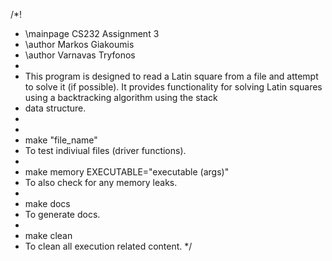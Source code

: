 /*!
 * \mainpage CS232 Assignment 3
 * \author Markos Giakoumis
 * \author Varnavas Tryfonos
 *
 * This program is designed to read a Latin square from a file and attempt to solve it (if possible). It provides functionality for solving Latin squares using a backtracking algorithm using the stack
 * data structure.
 *
 *
 * make "file_name"
 * To test indiviual files (driver functions).
 *
 * make memory EXECUTABLE="executable (args)"
 * To also check for any memory leaks.
 * 
 * make docs
 * To generate docs.
 *
 * make clean
 * To clean all execution related content. 
 */
